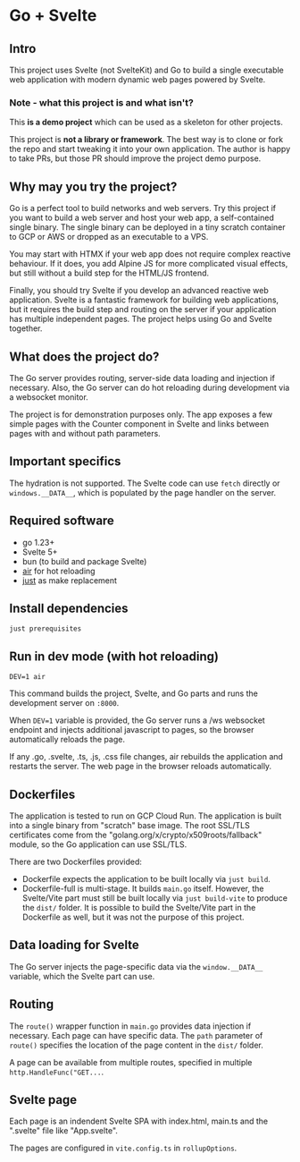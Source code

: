 # Go + Svelte

## Intro

This project uses Svelte (not SvelteKit) and Go to build a single executable web application with modern dynamic web pages powered by Svelte.

### Note - what this project is and what isn't?

This **is a demo project** which can be used as a skeleton for other projects.

This project is **not a library or framework**. The best way is to clone or fork the repo and start tweaking it into your own application. The author is happy to take PRs, but those PR should improve the project demo purpose.

## Why may you try the project?

Go is a perfect tool to build networks and web servers. Try this project if you want to build a web server and host your web app, a self-contained single binary. The single binary can be deployed in a tiny scratch container to GCP or AWS or dropped as an executable to a VPS.

You may start with HTMX if your web app does not require complex reactive behaviour. If it does, you add Alpine JS for more complicated visual effects, but still without a build step for the HTML/JS frontend.

Finally, you should try Svelte if you develop an advanced reactive web application. Svelte is a fantastic framework for building web applications, but it requires the build step and routing on the server if your application has multiple independent pages. The project helps using Go and Svelte together.

## What does the project do?

The Go server provides routing, server-side data loading and injection if necessary. Also, the Go server can do hot reloading during development via a websocket monitor.

The project is for demonstration purposes only. The app exposes a few simple pages with the Counter component in Svelte and links between pages with and without path parameters.

## Important specifics

The hydration is not supported. The Svelte code can use `fetch` directly or `windows.__DATA__`, which is populated by the page handler on the server.

## Required software

- go 1.23+
- Svelte 5+
- bun (to build and package Svelte)
- [air](https://github.com/air-verse/air) for hot reloading
- [just](https://just.systems) as make replacement

## Install dependencies

`just prerequisites`

## Run in dev mode (with hot reloading)

`DEV=1 air`

This command builds the project, Svelte, and Go parts and runs the development server on `:8000`.

When `DEV=1` variable is provided, the Go server runs a /ws websocket endpoint and injects additional javascript to pages, so the browser automatically reloads the page.

If any .go, .svelte, .ts, .js, .css file changes, air rebuilds the application and restarts the server. The web page in the browser reloads automatically.

## Dockerfiles

The application is tested to run on GCP Cloud Run. The application is built into a single binary from "scratch" base image. The root SSL/TLS certificates come from the "golang.org/x/crypto/x509roots/fallback" module, so the Go application can use SSL/TLS.

There are two Dockerfiles provided:

- Dockerfile expects the application to be built locally via `just build`.
- Dockerfile-full is multi-stage. It builds `main.go` itself. However, the Svelte/Vite part must still be built locally via `just build-vite` to produce the `dist/` folder. It is possible to build the Svelte/Vite part in the Dockerfile as well, but it was not the purpose of this project.

## Data loading for Svelte

The Go server injects the page-specific data via the `window.__DATA__` variable, which the Svelte part can use.

## Routing

The `route()` wrapper function in `main.go` provides data injection if necessary. Each page can have specific data. The `path` parameter of `route()` specifies the location of the page content in the `dist/` folder.

A page can be available from multiple routes, specified in multiple `http.HandleFunc("GET...`.

## Svelte page

Each page is an indendent Svelte SPA with index.html, main.ts and the ".svelte" file like "App.svelte".

The pages are configured in `vite.config.ts` in `rollupOptions`.
